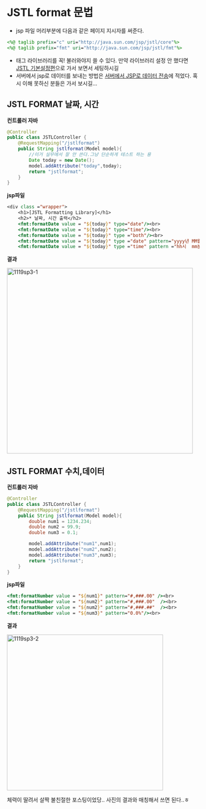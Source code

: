 # JSTL format 문법

- jsp 파일 머리부분에 다음과 같은 페이지 지시자를 써준다.

```jsp
<%@ taglib prefix="c" uri="http://java.sun.com/jsp/jstl/core"%>
<%@ taglib prefix="fmt" uri="http://java.sun.com/jsp/jstl/fmt"%>
```

- 태그 라이브러리를 꼭! 불러와야지 쓸 수 있다. 만약 라이브러리 설정 안 했다면 [JSTL 기본설정편](http://yejip.com/web/2020-11-19-jstl1기본설정/)으로 가서 보면서 세팅하시길
- 서버에서 jsp로 데이터를 보내는 방법은 [서버에서 JSP로 데이터 전송](http://yejip.com/web/2020-11-12-spring4/)에 적었다. 혹시 이해 못하신 분들은 가서 보시길…

##  **JSTL FORMAT  날짜, 시간**

**컨트롤러 자바**

```java
@Controller
public class JSTLController {
    @RequestMapping("/jstlformat")
    public String jstlformat(Model model){
        //이거 실무에서 잘 안 쓴다.그냥 단순하게 테스트 하는 용
        Date today = new Date();
        model.addAttribute("today",today);
        return "jstlformat";
    }
}
```

**jsp파일**

```jsp
<div class ="wrapper">
    <h1>[JSTL Formatting Library]</h1>
    <h2>* 날짜, 시간 출력</h2>
    <fmt:formatDate value = "${today}" type="date"/><br>
    <fmt:formatDate value = "${today}" type="time"/><br>
    <fmt:formatDate value = "${today}" type ="both"/><br>
    <fmt:formatDate value = "${today}" type ="date" pattern="yyyy년 MM월 dd일 E요일"/><br>
    <fmt:formatDate value = "${today}" type ="time" pattern ="hh시  mm분 ss초"/><br>
```

**결과**

<img width="486" alt="1119sp3-1" src="https://user-images.githubusercontent.com/37058233/99906005-d5d5fa00-2d17-11eb-9fb1-3a153cce0d74.PNG">

## **JSTL FORMAT  수치,데이터**

**컨트롤러 자바**

```java
@Controller
public class JSTLController {
    @RequestMapping("/jstlformat")
    public String jstlformat(Model model){
        double num1 = 1234.234;
        double num2 = 99.9;
        double num3 = 0.1;

        model.addAttribute("num1",num1);
        model.addAttribute("num2",num2);
        model.addAttribute("num3",num3);
        return "jstlformat";
    }
}
```

**jsp파일**

```jsp
<fmt:formatNumber value = "${num1}" pattern="#,###.00" /><br>
<fmt:formatNumber value = "${num2}" pattern="#,###.00"  /><br>
<fmt:formatNumber value = "${num2}" pattern="#,###.##"  /><br>
<fmt:formatNumber value = "${num3}" pattern="0.0%"/><br>
```

**결과**

<img width="408" alt="1119sp3-2" src="https://user-images.githubusercontent.com/37058233/99906003-d53d6380-2d17-11eb-9ae0-bbda9318fc17.PNG">



체력이 딸려서 살짝 불친절한 포스팅이었당.. 사진의 결과와 매칭해서 쓰면 된다..ㅎ